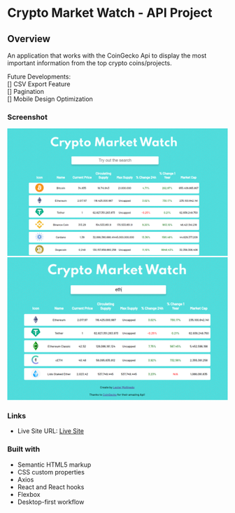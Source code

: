 # Crypto Market Watch - API Project

## Overview

An application that works with the CoinGecko Api to display the most important information from the top crypto coins/projects.

Future Developments: <br/>
[] CSV Export Feature<br/>
[] Pagination<br/>
[] Mobile Design Optimization<br/>

### Screenshot

![Desktop Design](src/images/screenshot.PNG)
![Desktop Design in Use](src/images/screenshot2.PNG)

### Links

- Live Site URL: [Live Site](https://jovial-swartz-68f10e.netlify.app/)

### Built with

- Semantic HTML5 markup
- CSS custom properties
- Axios
- React and React hooks
- Flexbox
- Desktop-first workflow